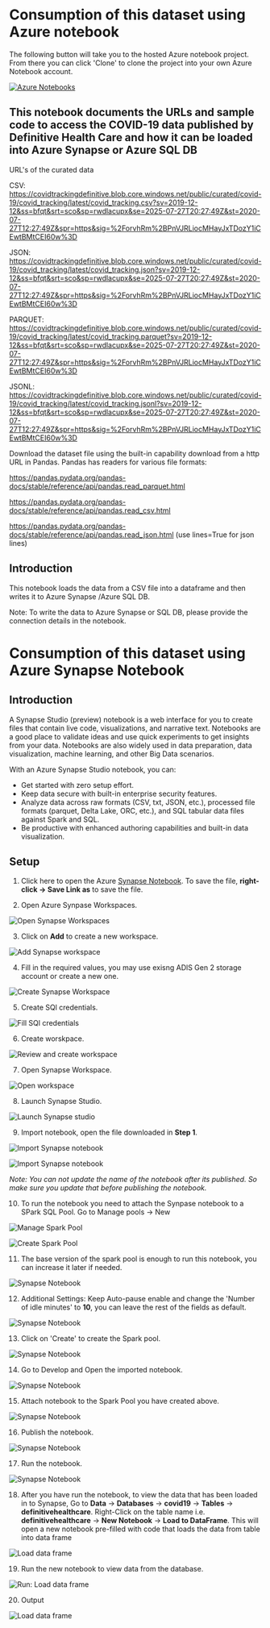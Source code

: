 # Consumption of this dataset using Azure notebook

The following button will take you to the hosted Azure notebook project. From there you can click 'Clone' to clone the project into your own Azure Notebook account.

[![Azure Notebooks](https://notebooks.azure.com/launch.svg)](https://notebooks.azure.com/anon-cbd95a/projects/load-azure-blob-to-azure-synap)

## This notebook documents the URLs and sample code to access the COVID-19 data published by Definitive Health Care and how it can be loaded into Azure Synapse or Azure SQL DB

URL's of the curated data

CSV: https://covidtrackingdefinitive.blob.core.windows.net/public/curated/covid-19/covid_tracking/latest/covid_tracking.csv?sv=2019-12-12&ss=bfqt&srt=sco&sp=rwdlacupx&se=2025-07-27T20:27:49Z&st=2020-07-27T12:27:49Z&spr=https&sig=%2ForvhRm%2BPnVJRLiocMHayJxTDozY1iCEwtBMtCEI60w%3D

JSON: https://covidtrackingdefinitive.blob.core.windows.net/public/curated/covid-19/covid_tracking/latest/covid_tracking.json?sv=2019-12-12&ss=bfqt&srt=sco&sp=rwdlacupx&se=2025-07-27T20:27:49Z&st=2020-07-27T12:27:49Z&spr=https&sig=%2ForvhRm%2BPnVJRLiocMHayJxTDozY1iCEwtBMtCEI60w%3D

PARQUET: https://covidtrackingdefinitive.blob.core.windows.net/public/curated/covid-19/covid_tracking/latest/covid_tracking.parquet?sv=2019-12-12&ss=bfqt&srt=sco&sp=rwdlacupx&se=2025-07-27T20:27:49Z&st=2020-07-27T12:27:49Z&spr=https&sig=%2ForvhRm%2BPnVJRLiocMHayJxTDozY1iCEwtBMtCEI60w%3D

JSONL: https://covidtrackingdefinitive.blob.core.windows.net/public/curated/covid-19/covid_tracking/latest/covid_tracking.jsonl?sv=2019-12-12&ss=bfqt&srt=sco&sp=rwdlacupx&se=2025-07-27T20:27:49Z&st=2020-07-27T12:27:49Z&spr=https&sig=%2ForvhRm%2BPnVJRLiocMHayJxTDozY1iCEwtBMtCEI60w%3D

Download the dataset file using the built-in capability download from a http URL in Pandas. Pandas has readers for various file formats:

https://pandas.pydata.org/pandas-docs/stable/reference/api/pandas.read_parquet.html

https://pandas.pydata.org/pandas-docs/stable/reference/api/pandas.read_csv.html

https://pandas.pydata.org/pandas-docs/stable/reference/api/pandas.read_json.html (use lines=True for json lines)


## Introduction

This notebook loads the data from a CSV file into a dataframe and then writes it to Azure Synapse /Azure SQL DB.


Note: To write the data to Azure Synapse or SQL DB, please provide the connection details in the notebook.





# Consumption of this dataset using Azure Synapse Notebook

## Introduction

A Synapse Studio (preview) notebook is a web interface for you to create files that contain live code, visualizations, and narrative text. Notebooks are a good place to validate ideas and use quick experiments to get insights from your data. Notebooks are also widely used in data preparation, data visualization, machine learning, and other Big Data scenarios.

With an Azure Synapse Studio notebook, you can:

- Get started with zero setup effort.
- Keep data secure with built-in enterprise security features.
- Analyze data across raw formats (CSV, txt, JSON, etc.), processed file formats (parquet, Delta Lake, ORC, etc.), and SQL tabular data files against Spark and SQL.
- Be productive with enhanced authoring capabilities and built-in data visualization.

## Setup

1. Click here to open the Azure [Synapse Notebook](https://github.com/ayesha-kr/covid-one-click-deployment/blob/4d955ae3fecc6cfaddcfffc6958fbf72ad5d857d/datasets/covid-19/definitive-healthcare/AzureNotebook/AzureSynapse-pyspark-definitive-health-care.ipynb). To save the file, **right-click -> Save Link as** to save the file.


2. Open Azure Synpase Workspaces.

![Open Synapse Workspaces](./images/open-synapse-workspaces.png)

3. Click on **Add** to create a new workspace.

![Add Synapse workspace](./images/add-synapse-workspace.png)

4. Fill in the required values, you may use exisng ADlS Gen 2 storage account or create a new one.

![Create Synapse Workspace](./images/create-synpase-workspace.png)

5. Create SQl credentials.

![Fill SQl credentials](./images/create-synapse-sql-credentials.png)

6. Create worskpace.

![Review and create workspace](./images/create-synapse-final.png)

7. Open Synapse Workspace.

![Open workspace](./images/open-newly-workspace.png)

8. Launch Synapse Studio.

![Launch Synapse studio](./images/luanch-synapse-studio.png)

9. Import notebook, open the file downloaded in **Step 1**.

![Import Synapse notebook](./images/import-notebook.png)

![Import Synapse notebook](./images/select-ipynb-file.png)

*Note: You can not update the name of the notebook after its published. So make sure you update that before publishing the notebook.*

10. To run the notebook you need to attach the Synpase notebook to a SPark SQL Pool. Go to Manage pools -> New

![Manage Spark Pool](./images/manage-pools.png)

![Create Spark Pool](./images/new-pool.png)

11. The base version of the spark pool is enough to run this notebook, you can increase it later if needed.

![Synapse Notebook](./images/create-pool-basics.png)

12. Additional Settings: Keep Auto-pause enable and change the 'Number of idle minutes' to **10**, you can leave the rest of the fields as default. 

![Synapse Notebook](./images/create-pool-add-settings.png)

13. Click on 'Create' to create the Spark pool.

![Synapse Notebook](./images/create-pool-final.png)

14. Go to Develop and Open the imported notebook.

![Synapse Notebook](./images/goto-develop.png)

15. Attach notebook to the Spark Pool you have created above.

![Synapse Notebook](./images/attach-spark-pool.png)

16. Publish the notebook.

![Synapse Notebook](./images/publish-notebook.png)

17. Run the notebook.

![Synapse Notebook](./images/run-all.png)

18. After you have run the notebook, to view the data that has been loaded in to Synapse, Go to **Data** -> **Databases** -> **covid19** -> **Tables** -> **definitivehealthcare**. Right-Click on the table name i.e. **definitivehealthcare** -> **New Notebook** -> **Load to DataFrame**. This will open a new notebook pre-filled with code that loads the data from table into data frame

![Load data frame](./images/goto-data-load-frame.png)

19. Run the new notebook to view data from the database.

![Run: Load data frame](./images/open-frame-run-all.png)

20. Output

![Load data frame](./images/output-load-frame.png)
